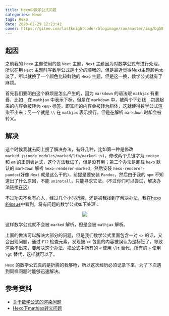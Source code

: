```yaml
---
title: Hexo中数学公式问题
categories: Hexo
tags: Hexo
date: 2020-02-29 12:23:42
cover: https://gitee.com/lastknightcoder/blogimage/raw/master/img/bg58.jpg
---
```


## 起因

之前我的 `Hexo` 主题使用的是 `Next` 主题，`Next` 主题因为对数学公式有进行处理，所以在用 `Next` 主题时写数学公式是十分的顺畅的，但是最近觉得Next主题颜色太淡了，所以就换了一个颜色比较鲜艳的 `Hexo` 主题，但是这一换，数学公式就有了麻烦。

首先我们要明白这个麻烦是怎么产生的，因为 `markdown` 的语法跟 `mathjax` 有重叠，比如 `_` 在 `mathjax` 中表示下标，但是在 `markdown` 中，被两个下划线 `_` 包裹起来的内容会被转为 `<em>` 标签，即其间的内容会被转为斜体，这就使得数学公式渲染不出来；另一个就是 `\\` 在 `mathjax` 表示换行，但是在解析 `markdown` 时却会被转义。

## 解决

这个时候我就去网上搜了解决办法，有好几种，比如第一种是修改 `marked.js(node_modules/marked/lib/marked.js)`，修改两个关键字为 `excape` 和 `em` 的正则表达式，这个方法我试了，但是没有用；第二个办法是卸载 `hexo` 默认的 `markdown` 解析 `hexo-renderer-marked`，然后安装 `hexo-renderer-pandoc`(好像 `Next` 就是这么干的)，前提是要安装 `Pandoc`，然后由于我的 `npm` 不知道出了什么原因，不能 `uninstall`，只能寻求它法。(不过你们可以尝试，解决办法链接[在这](https://segmentfault.com/a/1190000007261752))

不过功夫不负有心人，经过几个小时折腾，还是被我找到了解决办法，我在[hexo的issue](https://github.com/ppoffice/hexo-theme-icarus/issues/394)中看到，将有问题的数学公式如下处理：

<center>
    <img src="https://gitee.com/lastknightcoder/blogimage/raw/master/img/20200229131807.png"/>
</center>

这样数学公式就不会被 `marked` 解析，但是会被 `mathjax` 解析。

上面的做法可以解决大部分的问题，但是我们数学公式里面包含一对 `<>` 的话，又会出现问题，通过 `F12` 检查元素，发现被 `<>` 包裹的内容被误认为是标签了，导致渲染不出来，要解决这个办法，把公式中所有的 `<` 使用 `\lt` 替代，所有的 `>` 使用 `\gt` 替代，这样就可以了。

`Hexo` 的数学公式真的是折腾的我够呛，所以这次经历必须记录下来，为了下次遇到同样问题时能够迅速解决。


## 参考资料

- [关于数学公式的渲染问题](https://github.com/ppoffice/hexo-theme-icarus/issues/394)
- [Hexo下mathjax转义问题](https://segmentfault.com/a/1190000007261752)
